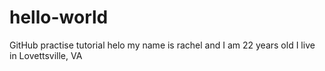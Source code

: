# hello-world
GitHub practise tutorial
helo my name is rachel and I am 22 years old 
I live in Lovettsville, VA
